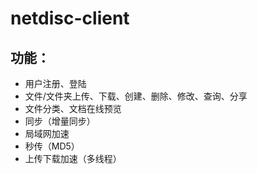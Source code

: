 # netdisc-client

## 功能：
 * 用户注册、登陆
 * 文件/文件夹上传、下载、创建、删除、修改、查询、分享
 * 文件分类、文档在线预览
 * 同步（增量同步）
 * 局域网加速
 * 秒传（MD5）
 * 上传下载加速（多线程）
